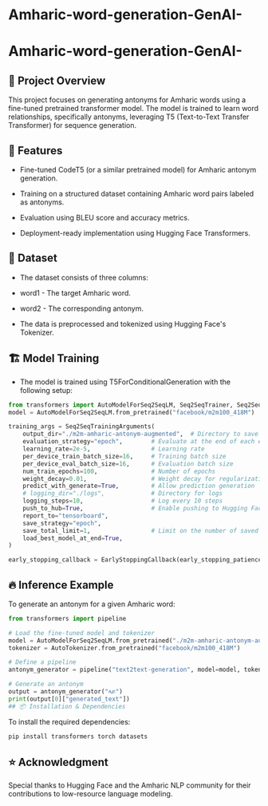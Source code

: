 # Amharic-word-generation-GenAI-

# Amharic-word-generation-GenAI-

## 📌 Project Overview

This project focuses on generating antonyms for Amharic words using a fine-tuned pretrained transformer model. The model is trained to learn word relationships, specifically antonyms, leveraging T5 (Text-to-Text Transfer Transformer) for sequence generation.

## 🚀 Features

* Fine-tuned CodeT5 (or a similar pretrained model) for Amharic antonym generation.

* Training on a structured dataset containing Amharic word pairs labeled as antonyms.

* Evaluation using BLEU score and accuracy metrics.

* Deployment-ready implementation using Hugging Face Transformers.

## 📂 Dataset

* The dataset consists of three columns:

- word1 - The target Amharic word.

- word2 - The corresponding antonym.

* The data is preprocessed and tokenized using Hugging Face's Tokenizer.

## 🏗 Model Training

* The model is trained using T5ForConditionalGeneration with the following setup:
```python
from transformers import AutoModelForSeq2SeqLM, Seq2SeqTrainer, Seq2SeqTrainingArguments, EarlyStoppingCallback
model = AutoModelForSeq2SeqLM.from_pretrained("facebook/m2m100_418M")

training_args = Seq2SeqTrainingArguments(
    output_dir="./m2m-amharic-antonym-augmented",  # Directory to save the model
    evaluation_strategy="epoch",        # Evaluate at the end of each epoch
    learning_rate=2e-5,                 # Learning rate
    per_device_train_batch_size=16,     # Training batch size
    per_device_eval_batch_size=16,      # Evaluation batch size
    num_train_epochs=100,               # Number of epochs
    weight_decay=0.01,                  # Weight decay for regularization
    predict_with_generate=True,         # Allow prediction generation
    # logging_dir="./logs",             # Directory for logs
    logging_steps=10,                   # Log every 10 steps
    push_to_hub=True,                   # Enable pushing to Hugging Face hub
    report_to="tensorboard",
    save_strategy="epoch",  
    save_total_limit=1,                 # Limit on the number of saved checkpoints
    load_best_model_at_end=True,
)

early_stopping_callback = EarlyStoppingCallback(early_stopping_patience=2)
```
## 🔥 Inference Example

To generate an antonym for a given Amharic word:
```python
from transformers import pipeline

# Load the fine-tuned model and tokenizer
model = AutoModelForSeq2SeqLM.from_pretrained("./m2m-amharic-antonym-augmented")
tokenizer = AutoTokenizer.from_pretrained("facebook/m2m100_418M")

# Define a pipeline
antonym_generator = pipeline("text2text-generation", model=model, tokenizer=tokenizer)

# Generate an antonym
output = antonym_generator("ላይ")
print(output[0]["generated_text"])
## 📦 Installation & Dependencies
```

To install the required dependencies:
```bash
pip install transformers torch datasets
```

## ⭐ Acknowledgment

Special thanks to Hugging Face and the Amharic NLP community for their contributions to low-resource language modeling.
